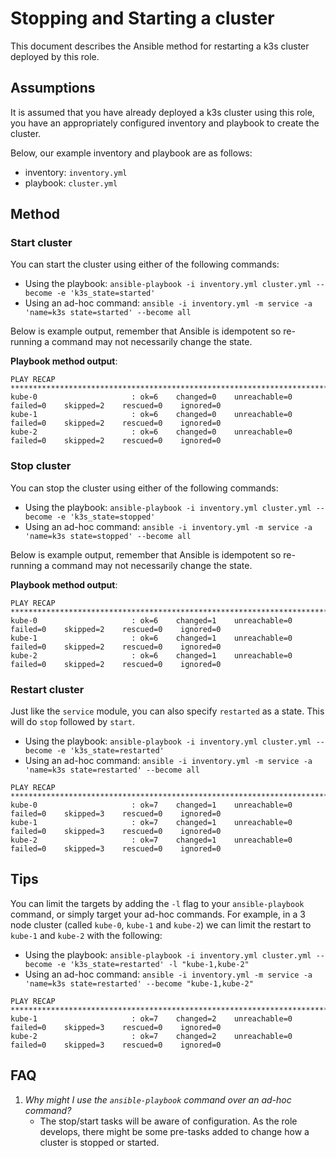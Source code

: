 # Stopping and Starting a cluster

This document describes the Ansible method for restarting a k3s cluster
deployed by this role.

## Assumptions

It is assumed that you have already deployed a k3s cluster using this role,
you have an appropriately configured inventory and playbook to create the
cluster.

Below, our example inventory and playbook are as follows:

- inventory: `inventory.yml`
- playbook: `cluster.yml`

## Method

### Start cluster

You can start the cluster using either of the following commands:

- Using the playbook: `ansible-playbook -i inventory.yml cluster.yml --become -e 'k3s_state=started'`
- Using an ad-hoc command: `ansible -i inventory.yml -m service -a 'name=k3s state=started' --become all`

Below is example output, remember that Ansible is idempotent so re-running a
command may not necessarily change the state.

**Playbook method output**:

```text
PLAY RECAP *******************************************************************************************************
kube-0                     : ok=6    changed=0    unreachable=0    failed=0    skipped=2    rescued=0    ignored=0
kube-1                     : ok=6    changed=0    unreachable=0    failed=0    skipped=2    rescued=0    ignored=0
kube-2                     : ok=6    changed=0    unreachable=0    failed=0    skipped=2    rescued=0    ignored=0
```

### Stop cluster

You can stop the cluster using either of the following commands:

- Using the playbook: `ansible-playbook -i inventory.yml cluster.yml --become -e 'k3s_state=stopped'`
- Using an ad-hoc command: `ansible -i inventory.yml -m service -a 'name=k3s state=stopped' --become all`

Below is example output, remember that Ansible is idempotent so re-running a
command may not necessarily change the state.

**Playbook method output**:

```text
PLAY RECAP *******************************************************************************************************
kube-0                     : ok=6    changed=1    unreachable=0    failed=0    skipped=2    rescued=0    ignored=0
kube-1                     : ok=6    changed=1    unreachable=0    failed=0    skipped=2    rescued=0    ignored=0
kube-2                     : ok=6    changed=1    unreachable=0    failed=0    skipped=2    rescued=0    ignored=0
```

### Restart cluster

Just like the `service` module, you can also specify `restarted` as a state.
This will do `stop` followed by `start`.

- Using the playbook: `ansible-playbook -i inventory.yml cluster.yml --become -e 'k3s_state=restarted'`
- Using an ad-hoc command: `ansible -i inventory.yml -m service -a 'name=k3s state=restarted' --become all`

```text
PLAY RECAP *******************************************************************************************************
kube-0                     : ok=7    changed=1    unreachable=0    failed=0    skipped=3    rescued=0    ignored=0
kube-1                     : ok=7    changed=1    unreachable=0    failed=0    skipped=3    rescued=0    ignored=0
kube-2                     : ok=7    changed=1    unreachable=0    failed=0    skipped=3    rescued=0    ignored=0
```

## Tips

You can limit the targets by adding the `-l` flag to your `ansible-playbook`
command, or simply target your ad-hoc commands. For example, in a 3 node
cluster (called `kube-0`, `kube-1` and `kube-2`) we can limit the restart to
`kube-1` and `kube-2` with the following:

- Using the playbook: `ansible-playbook -i inventory.yml cluster.yml --become -e 'k3s_state=restarted' -l "kube-1,kube-2"`
- Using an ad-hoc command: `ansible -i inventory.yml -m service -a 'name=k3s state=restarted' --become "kube-1,kube-2"`

```text
PLAY RECAP ********************************************************************************************************
kube-1                     : ok=7    changed=2    unreachable=0    failed=0    skipped=3    rescued=0    ignored=0
kube-2                     : ok=7    changed=2    unreachable=0    failed=0    skipped=3    rescued=0    ignored=0
```

## FAQ

1. _Why might I use the `ansible-playbook` command over an ad-hoc command?_
   - The stop/start tasks will be aware of configuration. As the role
     develops, there might be some pre-tasks added to change how a cluster
     is stopped or started.
